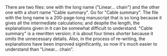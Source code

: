 There are two files: one with the long name ("Linear... chain") and the other one with a short name "Cable summary". Go for "Cable summary". The file with the long name is a 200-page-long manuscript that is so long because it gives all the intermediate calculations; and despite the length, the explanations given in it can be somewhat difficult to understand. "Cable summary" is a rewritten version; it is about four times shorter because it omits the unnecessary details. Also, in the process of re-writing, the explanations have been improved siginificantly, so now it's much easier to understand than "Linear... chain".
